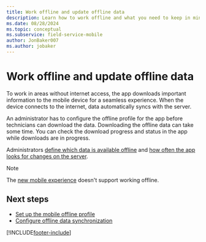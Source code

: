 ```yaml
---
title: Work offline and update offline data
description: Learn how to work offline and what you need to keep in mind.
ms.date: 08/28/2024
ms.topic: conceptual
ms.subservice: field-service-mobile
author: JonBaker007
ms.author: jobaker
---
```


# Work offline and update offline data

To work in areas without internet access, the app downloads important information to the mobile device for a seamless experience. When the device connects to the internet, data automatically syncs with the server.

An administrator has to configure the offline profile for the app before technicians can download the data. 
Downloading the offline data can take some time. You can check the download progress and status in the app while downloads are in progress.

Administrators [define which data is available offline](set-up-offline-profile.md) and [how often the app looks for changes on the server](offline-data-sync.md).

> [!NOTE]
> The [new mobile experience](do-work-newux.md) doesn't support working offline.

## Next steps

- [Set up the mobile offline profile](set-up-offline-profile.md)
- [Configure offline data synchronization](offline-data-sync.md)

[!INCLUDE[footer-include](../../includes/footer-banner.md)]
